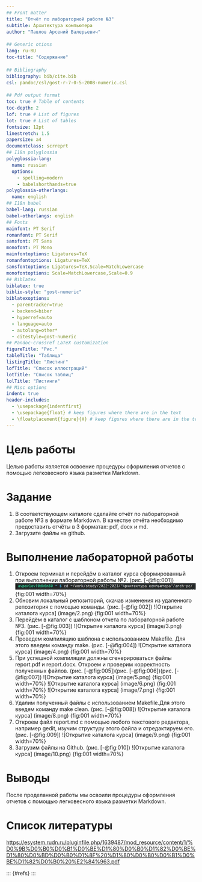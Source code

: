 ```yaml
---
## Front matter
title: "Отчёт по лабораторной работе №3"
subtitle: Архитектура компьютера
author: "Павлов Арсений Валерьевич"

## Generic otions
lang: ru-RU
toc-title: "Содержание"

## Bibliography
bibliography: bib/cite.bib
csl: pandoc/csl/gost-r-7-0-5-2008-numeric.csl

## Pdf output format
toc: true # Table of contents
toc-depth: 2
lof: true # List of figures
lot: true # List of tables
fontsize: 12pt
linestretch: 1.5
papersize: a4
documentclass: scrreprt
## I18n polyglossia
polyglossia-lang:
  name: russian
  options:
	- spelling=modern
	- babelshorthands=true
polyglossia-otherlangs:
  name: english
## I18n babel
babel-lang: russian
babel-otherlangs: english
## Fonts
mainfont: PT Serif
romanfont: PT Serif
sansfont: PT Sans
monofont: PT Mono
mainfontoptions: Ligatures=TeX
romanfontoptions: Ligatures=TeX
sansfontoptions: Ligatures=TeX,Scale=MatchLowercase
monofontoptions: Scale=MatchLowercase,Scale=0.9
## Biblatex
biblatex: true
biblio-style: "gost-numeric"
biblatexoptions:
  - parentracker=true
  - backend=biber
  - hyperref=auto
  - language=auto
  - autolang=other*
  - citestyle=gost-numeric
## Pandoc-crossref LaTeX customization
figureTitle: "Рис."
tableTitle: "Таблица"
listingTitle: "Листинг"
lofTitle: "Список иллюстраций"
lotTitle: "Список таблиц"
lolTitle: "Листинги"
## Misc options
indent: true
header-includes:
  - \usepackage{indentfirst}
  - \usepackage{float} # keep figures where there are in the text
  - \floatplacement{figure}{H} # keep figures where there are in the text
---
```


# Цель работы
Целью работы является освоение процедуры оформления отчетов с помощью
легковесного языка разметки Markdown.
# Задание
1. В соответствующем каталоге сделайте отчёт по лабораторной работе №3
в формате Markdown. В качестве отчёта необходимо предоставить отчёты
в 3 форматах: pdf, docx и md.
2. Загрузите файлы на github.
# Выполнение лабораторной работы
1. Откроем терминал и перейдём в каталог курса сформированный при выполнении
лабораторной работы №2. (рис. [-@fig:001])
![Открытие каталога курса](image/1.png) {fig:001 width=70%}
2. Обновим локальный репозиторий, скачав изменения из удаленного
репозитория с помощью команды. (рис. [-@fig:002])
![Открытие каталога курса] (image/2.png) {fig:001 width=70%}
3. Перейдём в каталог с шаблоном отчета по лабораторной работе №3. (рис. [-@fig:003])
![Открытие каталога курса] (image/3.png) {fig:001 width=70%}
4. Проведем компиляцию шаблона с использованием Makefile. Для
этого введем команду make. (рис. [-@fig:004])
![Открытие каталога курса] (image/4.png) {fig:001 width=70%}
5. При успешной компиляции должны сгенерироваться файлы
report.pdf и report.docx. Откроем и проверим корректность
полученных файлов. (рис. [-@fig:005])(рис. [-@fig:006])(рис. [-@fig:007])
![Открытие каталога курса] (image/5.png) {fig:001 width=70%} 
![Открытие каталога курса] (image/6.png) {fig:001 width=70%}
![Открытие каталога курса] (image/7.png) {fig:001 width=70%}
6. Удалим полученный файлы с использованием Makefile.Для этого
введем команду make clean. (рис. [-@fig:008])
![Открытие каталога курса] (image/8.png) {fig:001 width=70%}
7. Откроем файл report.md c помощью любого текстового редактора,
например gedit, изучим структуру этого файла и отредактируем его. (рис. [-@fig:009])
![Открытие каталога курса] (image/9.png) {fig:001 width=70%}
8. Загрузим файлы на Github. (рис. [-@fig:010])
![Открытие каталога курса] (image/10.png) {fig:001 width=70%}
# Выводы
После проделанной работы мы освоили процедуры оформления отчетов с помощью легковесного языка разметки Markdown.
# Список литературы
https://esystem.rudn.ru/pluginfile.php/1639487/mod_resource/content/1/%D0%9B%D0%B0%D0%B1%D0%BE%D1%80%D0%B0%D1%82%D0%BE%D1%80%D0%BD%D0%B0%D1%8F%20%D1%80%D0%B0%D0%B1%D0%BE%D1%82%D0%B0%20%E2%84%963.pdf

::: {#refs}
:::

